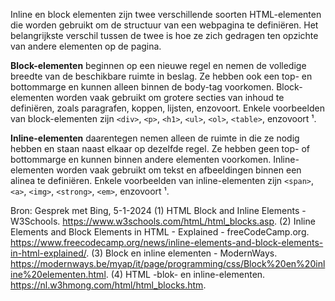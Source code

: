 Inline en block elementen zijn twee verschillende soorten HTML-elementen die worden gebruikt om de structuur van een webpagina te definiëren. Het belangrijkste verschil tussen de twee is hoe ze zich gedragen ten opzichte van andere elementen op de pagina.

**Block-elementen** beginnen op een nieuwe regel en nemen de volledige breedte van de beschikbare ruimte in beslag. Ze hebben ook een top- en bottommarge en kunnen alleen binnen de body-tag voorkomen. Block-elementen worden vaak gebruikt om grotere secties van inhoud te definiëren, zoals paragrafen, koppen, lijsten, enzovoort. Enkele voorbeelden van block-elementen zijn `<div>`, `<p>`, `<h1>`, `<ul>`, `<ol>`, `<table>`, enzovoort ¹.

**Inline-elementen** daarentegen nemen alleen de ruimte in die ze nodig hebben en staan ​​naast elkaar op dezelfde regel. Ze hebben geen top- of bottommarge en kunnen binnen andere elementen voorkomen. Inline-elementen worden vaak gebruikt om tekst en afbeeldingen binnen een alinea te definiëren. Enkele voorbeelden van inline-elementen zijn `<span>`, `<a>`, `<img>`, `<strong>`, `<em>`, enzovoort ¹.

Bron: Gesprek met Bing, 5-1-2024
(1) HTML Block and Inline Elements - W3Schools. https://www.w3schools.com/htmL/html_blocks.asp.
(2) Inline Elements and Block Elements in HTML - Explained - freeCodeCamp.org. https://www.freecodecamp.org/news/inline-elements-and-block-elements-in-html-explained/.
(3) Block en inline elementen - ModernWays. https://modernways.be/myap/it/page/programming/css/Block%20en%20inline%20elementen.html.
(4) HTML -blok- en inline-elementen. https://nl.w3hmong.com/html/html_blocks.htm.